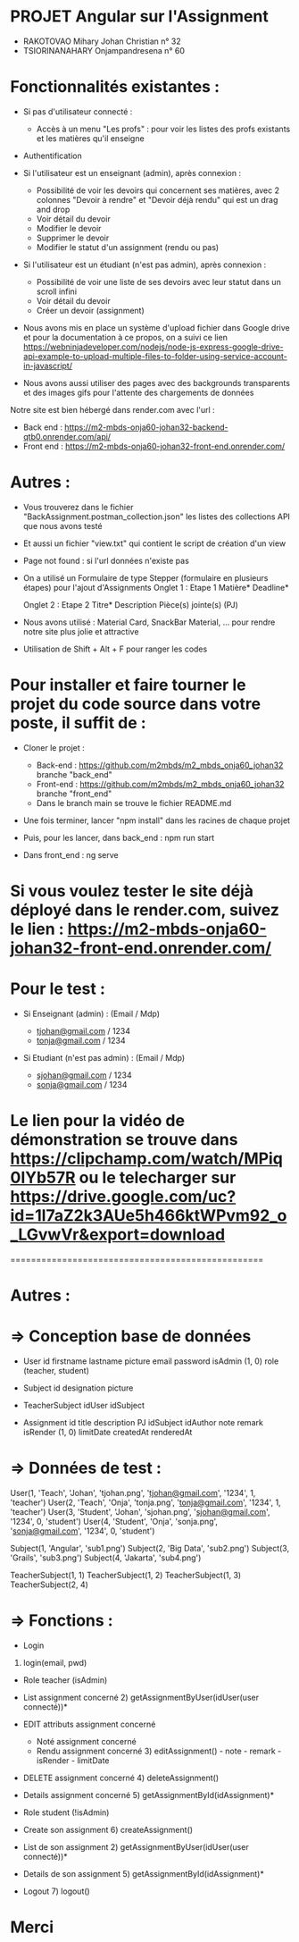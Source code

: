 # PROJET Angular sur l'Assignment

- RAKOTOVAO Mihary Johan Christian n° 32
- TSIORINANAHARY Onjampandresena n° 60

# Fonctionnalités existantes :
- Si pas d'utilisateur connecté :
  - Accès à un menu "Les profs" : pour voir les listes des profs existants et les matières qu'il enseigne
- Authentification
- Si l'utilisateur est un enseignant (admin), après connexion :
  - Possibilité de voir les devoirs qui concernent ses matières, avec 2 colonnes "Devoir à rendre" et "Devoir déjà rendu" qui est un drag and drop
  - Voir détail du devoir
  - Modifier le devoir
  - Supprimer le devoir
  - Modifier le statut d'un assignment (rendu ou pas)

- Si l'utilisateur est un étudiant (n'est pas admin), après connexion :
  - Possibilité de voir une liste de ses devoirs avec leur statut dans un scroll infini
  - Voir détail du devoir
  - Créer un devoir (assignment)

- Nous avons mis en place un système d'upload fichier dans Google drive et pour la documentation à ce propos, on a suivi ce lien https://webninjadeveloper.com/nodejs/node-js-express-google-drive-api-example-to-upload-multiple-files-to-folder-using-service-account-in-javascript/
- Nous avons aussi utiliser des pages avec des backgrounds transparents et des images gifs pour l'attente des chargements de données

Notre site est bien hébergé dans render.com avec l'url :
  - Back end : https://m2-mbds-onja60-johan32-backend-qtb0.onrender.com/api/
  - Front end : https://m2-mbds-onja60-johan32-front-end.onrender.com/ 
# Autres :
  - Vous trouverez dans le fichier "BackAssignment.postman_collection.json" les listes des collections API que nous avons testé
  - Et aussi un fichier "view.txt" qui contient le script de création d'un view
  - Page not found : si l'url données n'existe pas
  - On a utilisé un Formulaire de type Stepper (formulaire en plusieurs étapes) pour l'ajout d'Assignments
    Onglet 1 : Etape 1
      Matière*
      Deadline*
    
    Onglet 2 : Etape 2
      Titre*
      Description
      Pièce(s) jointe(s) (PJ)

  - Nous avons utilisé : Material Card, SnackBar Material, ... pour rendre notre site plus jolie et attractive
  - Utilisation de Shift + Alt + F pour ranger les codes
  

# Pour installer et faire tourner le projet du code source dans votre poste, il suffit de :
- Cloner le projet :
  - Back-end : https://github.com/m2mbds/m2_mbds_onja60_johan32 branche "back_end"
  - Front-end : https://github.com/m2mbds/m2_mbds_onja60_johan32 branche "front_end"
  - Dans le branch main se trouve le fichier README.md

- Une fois terminer, lancer "npm install" dans les racines de chaque projet
- Puis, pour les lancer, dans back_end : npm run start
- Dans front_end : ng serve

# Si vous voulez tester le site déjà déployé dans le render.com, suivez le lien : https://m2-mbds-onja60-johan32-front-end.onrender.com/

# Pour le test :
  - Si Enseignant (admin) : (Email / Mdp)
    - tjohan@gmail.com / 1234
    - tonja@gmail.com / 1234

  - Si Etudiant (n'est pas admin) : (Email / Mdp)
    - sjohan@gmail.com / 1234
    - sonja@gmail.com / 1234

# Le lien pour la vidéo de démonstration se trouve dans https://clipchamp.com/watch/MPiq0IYb57R ou le telecharger sur https://drive.google.com/uc?id=1l7aZ2k3AUe5h466ktWPvm92_o_LGvwVr&export=download

=================================================
# Autres :
# => Conception base de données
- User 
 id
 firstname
 lastname
 picture
 email
 password
 isAdmin (1, 0)
 role (teacher, student)

- Subject
 id
 designation
 picture

- TeacherSubject
 idUser
 idSubject

- Assignment
 id
 title
 description
 PJ
 idSubject
 idAuthor
 note
 remark
 isRender (1, 0)
 limitDate
 createdAt
 renderedAt

# => Données de test :

User(1, 'Teach', 'Johan', 'tjohan.png', 'tjohan@gmail.com', '1234', 1, 'teacher')
User(2, 'Teach', 'Onja', 'tonja.png', 'tonja@gmail.com', '1234', 1, 'teacher')
User(3, 'Student', 'Johan', 'sjohan.png', 'sjohan@gmail.com', '1234', 0, 'student')
User(4, 'Student', 'Onja', 'sonja.png', 'sonja@gmail.com', '1234', 0, 'student')

Subject(1, 'Angular', 'sub1.png')
Subject(2, 'Big Data', 'sub2.png')
Subject(3, 'Grails', 'sub3.png')
Subject(4, 'Jakarta', 'sub4.png')

TeacherSubject(1, 1)
TeacherSubject(1, 2)
TeacherSubject(1, 3)
TeacherSubject(2, 4)

# => Fonctions :
 - Login
  1) login(email, pwd)
 - Role teacher (isAdmin)
  - List assignment concerné
    2) getAssignmentByUser(idUser(user connecté))*
  - EDIT attributs assignment concerné
    - Noté assignment concerné
    - Rendu assignment concerné
        3) editAssignment()
          - note
          - remark
          - isRender
          - limitDate
  - DELETE assignment concerné
    4) deleteAssignment()
  - Details assignment concerné
    5) getAssignmentById(idAssignment)*

 - Role student (!isAdmin)
  - Create son assignment
    6) createAssignment()
  - List de son assignment
    2) getAssignmentByUser(idUser(user connecté))*
  - Details de son assignment
    5) getAssignmentById(idAssignment)*
 - Logout
    7) logout()
    
# Merci

